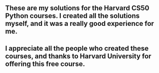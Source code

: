 ## These are my solutions for the Harvard CS50 Python courses. I created all the solutions myself, and it was a really good experience for me. 
## I appreciate all the people who created these courses, and thanks to Harvard University for offering this free course.
